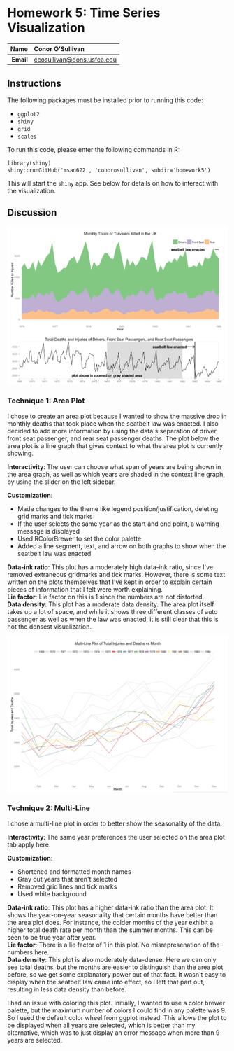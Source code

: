 Homework 5: Time Series Visualization
==============================

| **Name**  | Conor O'Sullivan  |
|----------:|:-------------|
| **Email** | ccosullivan@dons.usfca.edu |

## Instructions ##

The following packages must be installed prior to running this code:

- `ggplot2`
- `shiny`
- `grid`
- `scales`


To run this code, please enter the following commands in R:

```
library(shiny)
shiny::runGitHub('msan622', 'conorosullivan', subdir='homework5')
```

This will start the `shiny` app. See below for details on how to interact with the visualization.

## Discussion ##

![IMAGE](AreaPlot.png)

### Technique 1: Area Plot

I chose to create an area plot because I wanted to show the massive drop in monthly deaths that took place when the seatbelt law was enacted. I also decided to add more information by using the data's separation of driver, front seat passenger, and rear seat passenger deaths. The plot below the area plot is a line graph that gives context to what the area plot is currently showing. 

**Interactivity**:
The user can choose what span of years are being shown in the area graph, as well as which years are shaded in the context line graph, by using the slider on the left sidebar.

**Customization**:
- Made changes to the theme like legend position/justification, deleting grid marks and tick marks
- If the user selects the same year as the start and end point, a warning message is displayed
- Used RColorBrewer to set the color palette
- Added a line segment, text, and arrow on both graphs to show when the seatbelt law was enacted

**Data-ink ratio**: This plot has a moderately high data-ink ratio, since I've removed extraneous gridmarks and tick marks. However, there is some text written on the plots themselves that I've kept in order to explain certain pieces of information that I felt were worth explaining.  
**Lie factor**: Lie factor on this is 1 since the numbers are not distorted.  
**Data density**: This plot has a moderate data density. The area plot itself takes up a lot of space, and while it shows three different classes of auto passenger as well as when the law was enacted, it is still clear that this is not the densest visualization.

![IMAGE](multiline.png)

### Technique 2: Multi-Line

I chose a multi-line plot in order to better show the seasonality of the data.

**Interactivity**:
The same year preferences the user selected on the area plot tab apply here.

**Customization**:
- Shortened and formatted month names
- Gray out years that aren't selected
- Removed grid lines and tick marks
- Used white background

**Data-ink ratio**: This plot has a higher data-ink ratio than the area plot. It shows the year-on-year seasonality that certain months have better than the area plot does. For instance, the colder months of the year exhibit a higher total death rate per month than the summer months. This can be seen to be true year after year.  
**Lie factor**: There is a lie factor of 1 in this plot. No misrepresenation of the numbers here.  
**Data density**: This plot is also moderately data-dense. Here we can only see total deaths, but the months are easier to distinguish than the area plot before, so we get some explanatory power out of that fact. It wasn't easy to display when the seatbelt law came into effect, so I left that part out, resulting in less data density than before.

I had an issue with coloring this plot. Initially, I wanted to use a color brewer palette, but the maximum number of colors I could find in any palette was 9. So I used the default color wheel from ggplot instead. This allows the plot to be displayed when all years are selected, which is better than my alternative, which was to just display an error message when more than 9 years are selected.
